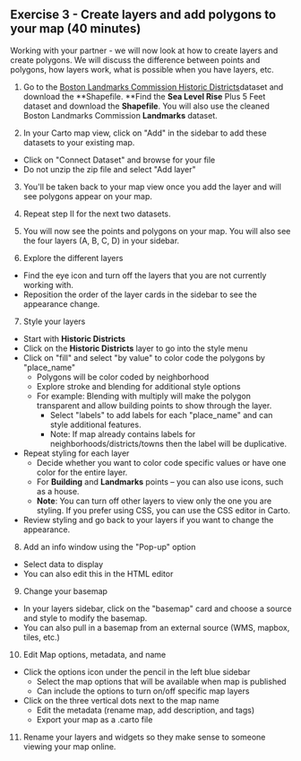 ## **Exercise 3 - Create layers and add polygons to your map (40 minutes)**

Working with your partner - we will now look at how to create layers and create polygons. We will discuss the difference between points and polygons, how layers work, what is possible when you have layers, etc.

1. Go to the [Boston Landmarks Commission Historic Districts](https://data.boston.gov/dataset/boston-landmarks-commission-blc-historic-districts)dataset and download the **Shapefile. **Find the **Sea Level Rise** Plus 5 Feet dataset and download the **Shapefile**. You will also use the cleaned Boston Landmarks Commission **Landmarks** dataset.

2.  In your Carto map view, click on "Add" in the sidebar to add these datasets to your existing map.
* Click on "Connect Dataset" and browse for your file
* Do not unzip the zip file and select "Add layer"

3. You'll be taken back to your map view once you add the layer and will see polygons appear on your map.

4. Repeat step II for the next two datasets.

5. You will now see the points and polygons on your map. You will also see the four layers (A, B, C, D) in your sidebar.

6. Explore the different layers
* Find the eye icon and turn off the layers that you are not currently working with.
* Reposition the order of the layer cards in the sidebar to see the appearance change.

7. Style your layers
* Start with **Historic Districts**
* Click on the **Historic Districts** layer to go into the style menu
* Click on "fill" and select "by value" to color code the polygons by "place_name"
  * Polygons will be color coded by neighborhood
  * Explore stroke and blending for additional style options 
  * For example: Blending with multiply will make the polygon transparent and allow building points to show through the layer.
    * Select "labels" to add labels for each "place_name" and can style additional features.
    * Note: If map already contains labels for neighborhoods/districts/towns then the label will be duplicative.
* Repeat styling for each layer
  * Decide whether you want to color code specific values or have one color for the entire layer.
  * For **Building** and **Landmarks** points – you can also use icons, such as a house.
  * **Note**: You can turn off other layers to view only the one you are styling. If you prefer using CSS, you can use the CSS editor in Carto.
* Review styling and go back to your layers if you want to change the appearance.

8.  Add an info window using the "Pop-up" option
* Select data to display
* You can also edit this in the HTML editor

9.  Change your basemap
* In your layers sidebar, click on the "basemap" card and choose a source and style to modify the basemap.
* You can also pull in a basemap from an external source (WMS, mapbox, tiles, etc.)

10. Edit Map options, metadata, and name
* Click the options icon under the pencil in the left blue sidebar
    * Select the map options that will be available when map is published
    * Can include the options to turn on/off specific map layers
* Click on the three vertical dots next to the map name
    * Edit the metadata (rename map, add description, and tags)
    * Export your map as a .carto file

11. Rename your layers and widgets so they make sense to someone viewing your map online.

